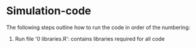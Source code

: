 # Simulation-code
The following steps outline how to run the code in order of the numbering: 
1. Run file '0 libraries.R': contains libraries required for all code
